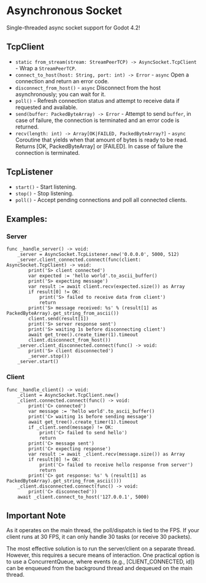 # Asynchronous Socket
Single-threaded async socket support for Godot 4.2!

## TcpClient
- `static from_stream(stream: StreamPeerTCP) -> AsyncSocket.TcpClient` - Wrap a `StreamPeerTCP`.
- `connect_to_host(host: String, port: int) -> Error` - `async` Open a connection and return an error code.
- `disconnect_from_host()` - `async` Disconnect from the host asynchronously; you can wait for it.
- `poll()` - Refresh connection status and attempt to receive data if requested and available.
- `send(buffer: PackedByteArray) -> Error` - Attempt to send `buffer`, in case of failure, the connection is terminated and an error code is returned.
- `recv(length: int) -> Array[OK|FAILED, PackedByteArray?]` - `async` Coroutine that yields when that amount of bytes is ready to be read. Returns [OK, PackedByteArray] or [FAILED]. In casse of failure the connection is terminated.

## TcpListener
- `start()` - Start listening.
- `stop()` - Stop listening.
- `poll()` - Accept pending connections and poll all connected clients.

## Examples:
### Server
```gdscript
func _handle_server() -> void:
    _server = AsyncSocket.TcpListener.new('0.0.0.0', 5000, 512)
    _server.client_connected.connect(func(client: AsyncSocket.TcpClient) -> void:
        print('S> client connected')
        var expected := 'hello world'.to_ascii_buffer()
        print('S> expecting message')
        var result := await client.recv(expected.size()) as Array
        if result[0] != OK:
            print('S> failed to receive data from client')
            return
        print('S> message received: %s' % (result[1] as PackedByteArray).get_string_from_ascii())
        client.send(result[1])
        print('S> server response sent')
        print('S> waiting 1s before disconnecting client')
        await get_tree().create_timer(1).timeout
        client.disconnect_from_host())
    _server.client_disconnected.connect(func() -> void:
        print('S> client disconnected')
        _server.stop())
    _server.start()
```

### Client
```gdscript
func _handle_client() -> void:
    _client = AsyncSocket.TcpClient.new()
    _client.connected.connect(func() -> void:
        print('C> connected')
        var message := 'hello world'.to_ascii_buffer()
        print('C> waiting 1s before sending message')
        await get_tree().create_timer(1).timeout
        if _client.send(message) != OK:
            print('C> failed to send hello')
            return
        print('C> message sent')
        print('C> expecting response')
        var result := await _client.recv(message.size()) as Array
        if result[0] != OK:
            print('C> failed to receive hello response from server')
            return
        print('C> got response: %s' % (result[1] as PackedByteArray).get_string_from_ascii()))
    _client.disconnected.connect(func() -> void:
        print('C> disconnected'))
    await _client.connect_to_host('127.0.0.1', 5000)
```


## Important Note

As it operates on the main thread, the poll/dispatch is tied to the FPS. If your client runs at 30 FPS, it can only handle 30 tasks (or receive 30 packets).

The most effective solution is to run the server/client on a separate thread. However, this requires a secure means of interaction. One practical option is to use a ConcurrentQueue, where events (e.g., [CLIENT_CONNECTED, id]) can be enqueued from the background thread and dequeued on the main thread.
